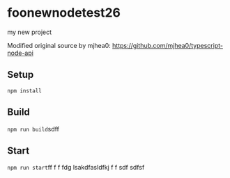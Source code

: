 # foonewnodetest26

my new project

Modified original source by mjhea0: https://github.com/mjhea0/typescript-node-api

## Setup

`npm install`

## Build

`npm run build`sdff

## Start

`npm run start`ff
f
f
fdg
lsakdfasldfkj
f
f
sdf
sdfsf
